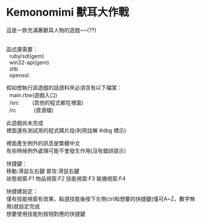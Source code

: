 Kemonomimi
獸耳大作戰
==========
這是一款充滿著獸耳人物的遊戲~~(??)<br><br>

函式庫需要：<br>
&nbsp;&nbsp;ruby/sdl(gem)<br>
&nbsp;&nbsp;win32-api(gem)<br>
&nbsp;&nbsp;zlib<br>
&nbsp;&nbsp;openssl<br>
 
假如想執行該遊戲的話資料夾必須含有以下檔案：<br>
&nbsp;&nbsp;main.rbw(遊戲入口)<br>
&nbsp;&nbsp;/src&nbsp;&nbsp;&nbsp;&nbsp;&nbsp;&nbsp;&nbsp;&nbsp;&nbsp;(其他的程式都在裡面)<br>
&nbsp;&nbsp;/rc&nbsp;&nbsp;&nbsp;&nbsp;&nbsp;&nbsp;&nbsp;&nbsp;&nbsp;&nbsp;&nbsp;&nbsp;(資源檔)<br>
  
此遊戲尚未完成<br>
裡面還有測試用的程式碼片段(利用註解 #dbg 標示)<br>

裡面產生例外的訊息是繁體中文<br>
有些時候例外處理可能不會發生作用(沒有錯誤提示)<br>

快捷鍵：<br>
移動:滑鼠左右鍵&nbsp;普攻:滑鼠右鍵<br>
狀態視窗:F1&nbsp;物品視窗:F2&nbsp;技能視窗:F3&nbsp;裝備視窗:F4<br>

快捷建設定：<br>
僅有技能視窗有效果，點選技能後按下左側ctrl和想要的快捷鍵(僅可A~Z，數字無用)就設定完成<br>
想要使用技能則按相對應的快捷鍵<br>


